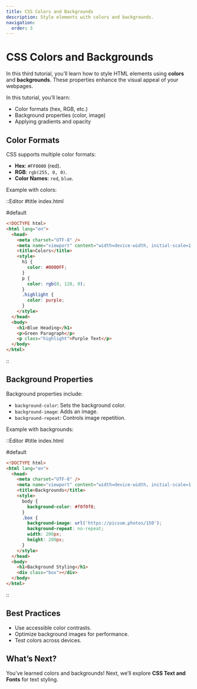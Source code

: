 ```yaml
---
title: CSS Colors and Backgrounds
description: Style elements with colors and backgrounds.
navigation:
  order: 3
---
```


# CSS Colors and Backgrounds

In this third tutorial, you’ll learn how to style HTML elements using **colors** and **backgrounds**. These properties enhance the visual appeal of your webpages.

In this tutorial, you’ll learn:
- Color formats (hex, RGB, etc.)
- Background properties (color, image)
- Applying gradients and opacity

## Color Formats

CSS supports multiple color formats:
- **Hex**: `#FF0000` (red).
- **RGB**: `rgb(255, 0, 0)`.
- **Color Names**: `red`, `blue`.

Example with colors:

::Editor
#title
index.html

#default
```html
<!DOCTYPE html>
<html lang="en">
  <head>
    <meta charset="UTF-8" />
    <meta name="viewport" content="width=device-width, initial-scale=1.0" />
    <title>Colors</title>
    <style>
      h1 {
        color: #0000FF;
      }
      p {
        color: rgb(0, 128, 0);
      }
      .highlight {
        color: purple;
      }
    </style>
  </head>
  <body>
    <h1>Blue Heading</h1>
    <p>Green Paragraph</p>
    <p class="highlight">Purple Text</p>
  </body>
</html>
```
::

## Background Properties

Background properties include:
- `background-color`: Sets the background color.
- `background-image`: Adds an image.
- `background-repeat`: Controls image repetition.

Example with backgrounds:

::Editor
#title
index.html

#default
```html
<!DOCTYPE html>
<html lang="en">
  <head>
    <meta charset="UTF-8" />
    <meta name="viewport" content="width=device-width, initial-scale=1.0" />
    <title>Backgrounds</title>
    <style>
      body {
        background-color: #f0f0f0;
      }
      .box {
        background-image: url('https://picsum.photos/150');
        background-repeat: no-repeat;
        width: 200px;
        height: 200px;
      }
    </style>
  </head>
  <body>
    <h1>Background Styling</h1>
    <div class="box"></div>
  </body>
</html>
```
::

## Best Practices
- Use accessible color contrasts.
- Optimize background images for performance.
- Test colors across devices.

## What’s Next?

You’ve learned colors and backgrounds! Next, we’ll explore **CSS Text and Fonts** for text styling.